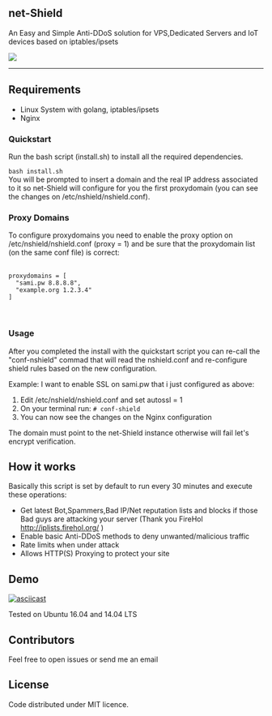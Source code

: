 ## net-Shield 

An Easy and Simple Anti-DDoS solution for VPS,Dedicated Servers and IoT devices based on iptables/ipsets

![](nshield-scheme.png?raw=true)

-----------------

## Requirements

- Linux System with golang, iptables/ipsets
- Nginx 


### Quickstart

Run the bash script (install.sh) to install all the required dependencies.

```bash install.sh```
<br>
You will be prompted to insert a domain and the real IP address associated to it so net-Shield will configure for you the first proxydomain (you can see the changes on /etc/nshield/nshield.conf).
<br>


### Proxy Domains

To configure proxydomains you need to enable the proxy option on /etc/nshield/nshield.conf (proxy = 1) and be sure that the proxydomain list (on the same conf file) is correct:<br>
<br>
```
proxydomains = [
  "sami.pw 8.8.8.8",
  "example.org 1.2.3.4"
]
```
<br>

### Usage

After you completed the install with the quickstart script you can re-call the "conf-nshield" commad that will read the nshield.conf and re-configure shield rules based on the new configuration.

Example:
I want to enable SSL on sami.pw that i just configured as above:
1) Edit /etc/nshield/nshield.conf and set autossl = 1
2) On your terminal run: ```# conf-shield ```
3) You can now see the changes on the Nginx configuration

The domain must point to the net-Shield instance otherwise will fail let's encrypt verification.

## How it works
Basically this script is set by default to run every 30 minutes and execute these operations:

- Get latest Bot,Spammers,Bad IP/Net reputation lists and blocks if those Bad guys are attacking your server (Thank you FireHol http://iplists.firehol.org/ )
- Enable basic Anti-DDoS methods to deny unwanted/malicious traffic 
- Rate limits when under attack 
- Allows HTTP(S) Proxying to protect your site

## Demo
[![asciicast](https://asciinema.org/a/elow8qggzb7q6durjpbxsmk6r.png)](https://asciinema.org/a/elow8qggzb7q6durjpbxsmk6r)

Tested on Ubuntu 16.04 and 14.04 LTS

## Contributors

Feel free to open issues or send me an email

## License

Code distributed under MIT licence.
